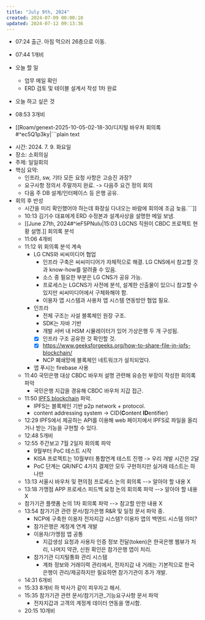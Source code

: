 ```yaml
---
title: "July 9th, 2024"
created: 2024-07-09 00:00:10
updated: 2024-07-12 09:13:36
---
```

  * 07:24 출근. 아침 먹으러 26층으로 이동.
  * 07:44 1개비
  * 오늘 할 일
    * 업무 메일 확인
    * ERD 검토 및 테이블 설계서 작성 1차 완료

  * 오늘 하고 싶은 것
  * 08:53 3개비
  * [[Roam/genext-2025-10-05-02-18-30/디지털 바우처 회의록#^ec5Q1p3ky|```plain text
- 시간: 2024. 7. 9. 화요일
- 장소: 소회의실
- 주제: 일일회의
- 핵심 요약:
    - 인프라, sw, 기타 모든 요청 사항은 고승진 과장?
    - 요구사항 정의서 주말까지 완료. -> 다음주 요건 정의 회의
    - 다음 주 DB 설계/인터페이스 등 은행 공유.
- 회의 후 반성
    - 시간을 미리 확인했어야 하는데 화장실 다녀오는 바람에 회의에 조금 늦음.```]]
  * 10:13 김기수 대표에게 ERD 수정본과 설계사상을 설명한 메일 보냄.
  * [[June 27th, 2024#^ieF5PNuIu|15:03 LGCNS 직원이 CBDC 프로젝트 현황 설명.]] 회의록 분석
  * 11:06 4개비
  * 11:12 위 회의록 분석 계속
    * LG CNS와 씨씨미디어 협업
      * 인프라 구축은 씨씨미디어가 자체적으로 해결. LG CNS에서 참고할 것과 know-how를 알려줄 수 있음.
      * 소스 중 필요한 부분은 LG CNS가 공유 가능.
      * 프로세스는 LGCNS가 사전에 분석, 설계한 산출물이 있으니 참고할 수 있지만 씨씨미디어에서 구체화해야 함.
      * 이용자 앱 시스템과 사용처 앱 시스템 연동방안 협업 필요.
    * 인프라
      * 전체 구조는 사설 블록체인 원장 구조.
      * SDK는 자바 기반
      * 개발 서버 내 HSM 시뮬레이터가 있어 가상은행 두 개 구성됨.
      * [x] 인프라 구조 공유한 것 확인할 것.
      * [x] https://www.geeksforgeeks.org/how-to-share-file-in-ipfs-blockchain/
      * NCP 폐쇄망에 블록체인 네트워크가 설치되었다.
    * 앱 푸시는 firebase 사용
  * 11:40 국민은행 대상 CBDC 바우처 설명 관련해 유승헌 부장이 작성한 회의록 파악
    * 국민은행 지갑을 경유해 CBDC 바우처 지갑 접근.
  * 11:50 [IPFS blockchain](https://www.geeksforgeeks.org/how-to-share-file-in-ipfs-blockchain/) 파악.
    * IPFS는 블록체인 기반 p2p network + protocol.
    * content addressing system -> CID(**C**ontent **ID**entifier)
  * 12:29 IPFS에서 제공하는 API를 이용해 web 페이지에서 IPFS로 파일을 올리거나 받는 기능을 구현할 수 있다.
  * 12:48 5개비
  * 12:55 주간보고 7월 2일자 회의록 파악
    * 9월부터 PoC 테스트 시작
    * KISA 프로젝트는 10월부터 통합연계 테스트 진행 -> 우리 개발 시간은 2달
    * PoC 단계는 QR/NFC 4가지 결제안 모두 구현하지만 실거래 테스트는 하나만
  * 13:13 서울시 바우처 및 편의점 프로세스 논의 회의록 --> 알아야 할 내용 X
  * 13:18 가맹점 APP 프로세스 피드백 요청 논의 회의록 파악 --> 알아야 할 내용 X
  * 참가기관 플랫폼 논의 1차 회의록 파악 --> 참고할 만한 내용 X
  * 13:54 참가기관 관련 문서/참가은행 R&R 및 일정 문서 파악 중.
    * NCP에 구축한 이용자 전자지갑 시스템? 이용자 앱의 백엔드 시스템 의미?
    * 참가은행은 계정계 연계 개발
    * 이용자/가맹점 앱 공통
      * 지갑생성 요청과 사용자 인증 정보 전달(token)은 한국은행 웹뷰가 처리, 나머지 약관, 신원 확인은 참가은행 앱이 처리.
    * 참가기관 디지털통화 관리 시스템
      * 계좌 정보와 거래이력 관리에서, 전자지갑 내 거래는 기본적으로 한국은행이 관리/제공하지만 필요하면 참가기관이 추가 개발. 
  * 14:31 6개비
  * 15:33 8개비 하 박사가 같이 피우자고 해서.
  * 15:35 참가기관 관련 문서/참기기관_기능요구사항 문서 파악
    * 전자지갑과 고객의 계정계 데이터 연동을 명시함.
  * 20:15 10개비
